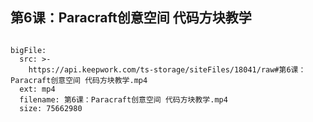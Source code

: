 ## 第6课：Paracraft创意空间 代码方块教学

```@BigFile

bigFile:
  src: >-
    https://api.keepwork.com/ts-storage/siteFiles/18041/raw#第6课：Paracraft创意空间 代码方块教学.mp4
  ext: mp4
  filename: 第6课：Paracraft创意空间 代码方块教学.mp4
  size: 75662980
          
```